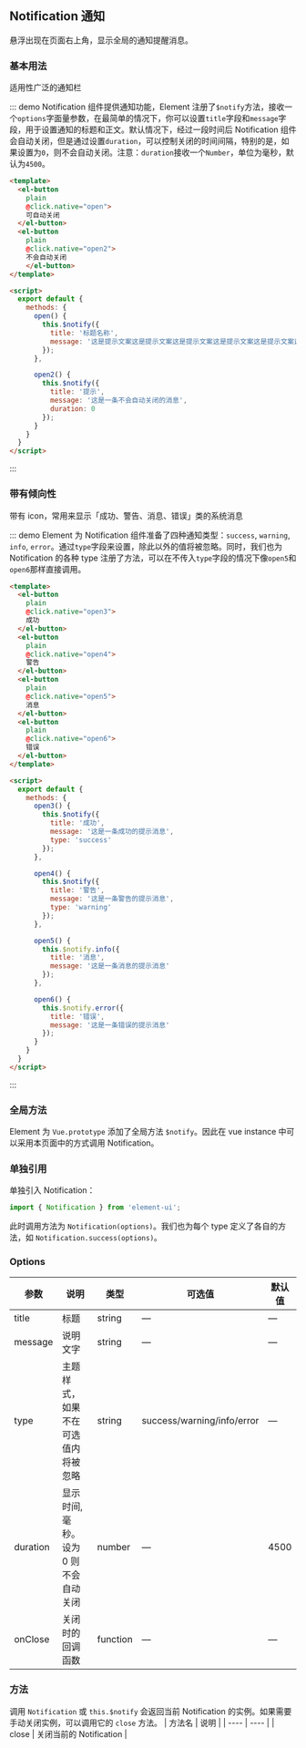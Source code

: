 <script>
  module.exports = {
    methods: {
      open() {
        this.$notify({
          title: '标题名称',
          message: '这是提示文案这是提示文案这是提示文案这是提示文案这是提示文案这是提示文案这是提示文案这是提示文案'
        });
      },

      open2() {
        this.$notify({
          title: '提示',
          message: '这是一条不会自动关闭的消息',
          duration: 0
        });
      },

      open3() {
        this.$notify({
          title: '成功',
          message: '这是一条成功的提示消息',
          type: 'success'
        });
      },

      open4() {
        this.$notify({
          title: '警告',
          message: '这是一条警告的提示消息',
          type: 'warning'
        });
      },

      open5() {
        this.$notify.info({
          title: '消息',
          message: '这是一条消息的提示消息'
        });
      },

      open6() {
        this.$notify.error({
          title: '错误',
          message: '这是一条错误的提示消息'
        });
      },

      onClose() {
        console.log('Notification 已关闭');
      }
    }
  };
</script>

## Notification 通知

悬浮出现在页面右上角，显示全局的通知提醒消息。

### 基本用法

适用性广泛的通知栏

::: demo Notification 组件提供通知功能，Element 注册了`$notify`方法，接收一个`options`字面量参数，在最简单的情况下，你可以设置`title`字段和`message`字段，用于设置通知的标题和正文。默认情况下，经过一段时间后 Notification 组件会自动关闭，但是通过设置`duration`，可以控制关闭的时间间隔，特别的是，如果设置为`0`，则不会自动关闭。注意：`duration`接收一个`Number`，单位为毫秒，默认为`4500`。
```html
<template>
  <el-button
    plain
    @click.native="open">
    可自动关闭
  </el-button>
  <el-button
    plain
    @click.native="open2">
    不会自动关闭
    </el-button>
</template>

<script>
  export default {
    methods: {
      open() {
        this.$notify({
          title: '标题名称',
          message: '这是提示文案这是提示文案这是提示文案这是提示文案这是提示文案这是提示文案这是提示文案这是提示文案'
        });
      },

      open2() {
        this.$notify({
          title: '提示',
          message: '这是一条不会自动关闭的消息',
          duration: 0
        });
      }
    }
  }
</script>
```
:::

### 带有倾向性

带有 icon，常用来显示「成功、警告、消息、错误」类的系统消息

::: demo Element 为 Notification 组件准备了四种通知类型：`success`, `warning`, `info`, `error`。通过`type`字段来设置，除此以外的值将被忽略。同时，我们也为 Notification 的各种 type 注册了方法，可以在不传入`type`字段的情况下像`open5`和`open6`那样直接调用。
```html
<template>
  <el-button
    plain
    @click.native="open3">
    成功
  </el-button>
  <el-button
    plain
    @click.native="open4">
    警告
  </el-button>
  <el-button
    plain
    @click.native="open5">
    消息
  </el-button>
  <el-button
    plain
    @click.native="open6">
    错误
  </el-button>
</template>

<script>
  export default {
    methods: {
      open3() {
        this.$notify({
          title: '成功',
          message: '这是一条成功的提示消息',
          type: 'success'
        });
      },

      open4() {
        this.$notify({
          title: '警告',
          message: '这是一条警告的提示消息',
          type: 'warning'
        });
      },

      open5() {
        this.$notify.info({
          title: '消息',
          message: '这是一条消息的提示消息'
        });
      },

      open6() {
        this.$notify.error({
          title: '错误',
          message: '这是一条错误的提示消息'
        });
      }
    }
  }
</script>
```
:::

### 全局方法

Element 为 `Vue.prototype` 添加了全局方法 `$notify`。因此在 vue instance 中可以采用本页面中的方式调用 Notification。

### 单独引用

单独引入 Notification：

```javascript
import { Notification } from 'element-ui';
```

此时调用方法为 `Notification(options)`。我们也为每个 type 定义了各自的方法，如 `Notification.success(options)`。

### Options
| 参数      | 说明          | 类型      | 可选值                           | 默认值  |
|---------- |-------------- |---------- |--------------------------------  |-------- |
| title | 标题 | string | — | — |
| message | 说明文字 | string | — | — |
| type | 主题样式，如果不在可选值内将被忽略 | string | success/warning/info/error | — |
| duration | 显示时间, 毫秒。设为 0 则不会自动关闭 | number | — | 4500 |
| onClose | 关闭时的回调函数 | function | — | — |

### 方法
调用 `Notification` 或 `this.$notify` 会返回当前 Notification 的实例。如果需要手动关闭实例，可以调用它的 `close` 方法。
| 方法名 | 说明 |
| ---- | ---- |
| close | 关闭当前的 Notification |
